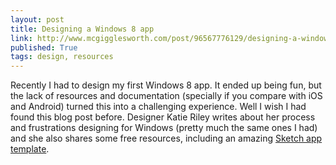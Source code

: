 ```yaml
---
layout: post
title: Designing a Windows 8 app
link: http://www.mcgigglesworth.com/post/96567776129/designing-a-windows-8-app-and-free-sketch
published: True
tags: design, resources
---
```

Recently I had to design my first Windows 8 app. It ended up being fun, but the lack of resources and documentation (specially if you compare with iOS and Android) turned this into a challenging experience. Well I wish I had found this blog post before. Designer Katie Riley writes about her process and frustrations designing for Windows (pretty much the same ones I had) and she also shares some free resources, including an amazing <a href="https://dl.dropboxusercontent.com/u/59708940/Windows_blog/Windows8_kit.sketch.zip">Sketch app template</a>.
